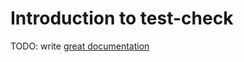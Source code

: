 # Introduction to test-check

TODO: write [great documentation](http://jacobian.org/writing/what-to-write/)
